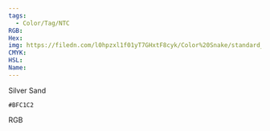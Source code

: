 ```yaml
---
tags:
  - Color/Tag/NTC
RGB:
Hex:
img: https://filedn.com/l0hpzxl1f01yT7GHxtF8cyk/Color%20Snake/standard_csv_to_svg//BFC1C2.svg
CMYK:
HSL:
Name:
---
```

Silver Sand
```palette
#BFC1C2
```
RGB
